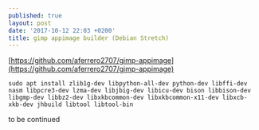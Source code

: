 ```yaml
---
published: true
layout: post
date: '2017-10-12 22:03 +0200'
title: gimp appimage builder (Debian Stretch)
---
```

[https://github.com/aferrero2707/gimp-appimage](https://github.com/aferrero2707/gimp-appimage)

	sudo apt install zlib1g-dev libpython-all-dev python-dev libffi-dev nasm libpcre3-dev lzma-dev libjbig-dev libicu-dev bison libbison-dev libgmp-dev libbz2-dev libxkbcommon-dev libxkbcommon-x11-dev libxcb-xkb-dev jhbuild libtool libtool-bin
    
to be continued

